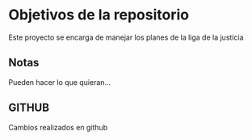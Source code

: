# Objetivos de la repositorio

Este proyecto se encarga de manejar los planes de la liga de la justicia


## Notas
Pueden hacer lo que quieran...


## GITHUB

Cambios realizados en github
